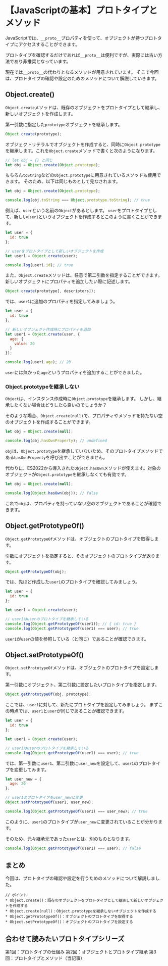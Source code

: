 # 【JavaScriptの基本】プロトタイプとメソッド

JavaScriptでは、```__proto__```プロパティを使って、オブジェクトが持つプロトタイプにアクセスすることができます。

プロトタイプを確認するだけであれば```__proto__```は便利ですが、実際には古い方法であり非推奨となっています。

現在では```__proto__```の代わりとなるメソッドが用意されています。
そこで今回は、プロトタイプの確認や設定のためのメソッドについて解説していきます。

## Object.create()
```Object.create```メソッドは、既存のオブジェクトをプロトタイプとして継承し、新しいオブジェクトを作成します。

第一引数に指定した```prototype```オブジェクトを継承します。
```javascript
Object.create(prototype);
 ```

オブジェクトリテラルでオブジェクトを作成すると、同時に```Object.prototype```を継承します。これを```Object.create```メソッドで書くと次のようになります。
```javascript
// let obj = {} と同じ
let obj = Object.create(Object.prototype);
```

もちろん```toString```などの```Object.prototype```に用意されているメソッドも使用できます。
そのため、以下は同じものとして見なされます。
```javascript
let obj = Object.create(Object.prototype);

console.log(obj.toString === Object.prototype.toString); // true
```

例えば、```user```という名前の```Object```があるとします。
```user```をプロトタイプとして、新しい```user1```というオブジェクトを作成するとこのように書くことができます。
```javascript
let user = {
  id: true
};

// userをプロトタイプとして新しいオブジェクトを作成
let user1 = Object.create(user);

console.log(user1.id); // true
 ```

また、```Object.create```メソッドは、任意で第二引数を指定することができます。
新しいオブジェクトにプロパティを追加したい際に記述します。
```javascript
Object.create(prototype[, descriptors]);
```

では、```user1```に追加のプロパティを指定してみましょう。
```javascript
let user = {
  id: true
};

// 新しいオブジェクト作成時にプロパティを追加
let user1 = Object.create(user, {
  age: {
    value: 20
  }
});

console.log(user1.age); // 20
 ```
```user```には無かった```age```というプロパティを追加することができました。

### Object.prototypeを継承しない
```Object```は、インスタンス作成時に```Object.prototype```を継承します。
しかし、継承したくない場合はどうしたら良いのでしょうか？

そのような場合、```Object.create(null)```で、プロパティやメソッドを持たない空のオブジェクトを作成することができます。
```javascript
let obj = Object.create(null);

console.log(obj.hasOwnProperty); // undefined
 ```

```obj```は、```Object.prototype```を継承していないため、そのプロトタイプメソッドである```hasOwnProperty```を呼び出すことができません。

代わりに、ES2022から導入された```Object.hasOwn```メソッドが使えます。対象のオブジェクトが```Object.prototype```を継承しなくても有効です。
```javascript
let obj = Object.create(null);

console.log(Object.hasOwn(obj)); // false
 ```
これで```obj```は、プロパティを持っていない空のオブジェクトであることが確認できます。

## Object.getPrototypeOf()
```Object.getPrototypeOf```メソッドは、オブジェクトのプロトタイプを取得します。

引数にオブジェクトを指定すると、そのオブジェクトのプロトタイプが返ります。
```javascript
Object.getPrototypeOf(obj);
 ```

では、先ほど作成した```user1```のプロトタイプを確認してみましょう。
```javascript
let user = {
  id: true
};

let user1 = Object.create(user);

// user1はuserのプロトタイプを継承している
console.log(Object.getPrototypeOf(user1)); // { id: true }
console.log(Object.getPrototypeOf(user1) === user); // true
```
```user1```が```user```の値を参照している（と同じ）であることが確認できます。

## Object.setPrototypeOf()
```Object.setPrototypeOf```メソッドは、オブジェクトのプロトタイプを設定します。

第一引数にオブジェクト、第二引数に設定したいプロトタイプを指定します。
```javascript
Object.getPrototypeOf(obj, prototype);
 ```

ここでは、```user1```に対して、新たにプロトタイプを設定してみましょう。
まずこの時点では、```user1```と```user```が同じであることが確認できます。
```javascript
let user = {
  id: true
};

let user1 = Object.create(user);

// user1はuserのプロトタイプを継承している
console.log(Object.getPrototypeOf(user1) === user); // true
 ```

では、第一引数に```user1```、第二引数に```user_new```を設定して、```user1```のプロトタイプを変更してみます。
```javascript
let user_new = {
  age: 20
};

// user1のプロトタイプをuser_newに変更
Object.setPrototypeOf(user1, user_new);

console.log(Object.getPrototypeOf(user1) === user_new); // true
```
このように、```user1```のプロトタイプが```user_new```に変更されていることが分かります。

そのため、元々継承元であった```user```とは、別のものとなります。
```javascript
console.log(Object.getPrototypeOf(user1) === user); // false
```


## まとめ
今回は、プロトタイプの確認や設定を行うためのメソッドについて解説しました。

```plain
// ポイント
* Object.create()：既存のオブジェクトをプロトタイプとして継承して新しいオブジェクトを作成する
* Object.create(null)：Object.prototypeを継承しないオブジェクトを作成する
* Object.getPrototypeOf()：オブジェクトのプロトタイプを取得する
* Object.setPrototypeOf()：オブジェクトのプロトタイプを設定する
```

## 合わせて読みたいプロトタイプシリーズ
第1回：プロトタイプの仕組み
第2回：オブジェクトとプロトタイプ継承
第3回：プロトタイプとメソッド（当記事）

